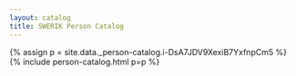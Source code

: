 ```yaml
---
layout: catalog
title: SWERIK Person Catalog
---
```

{% assign p = site.data._person-catalog.i-DsA7JDV9XexiB7YxfnpCm5 %}
{% include person-catalog.html p=p %}

